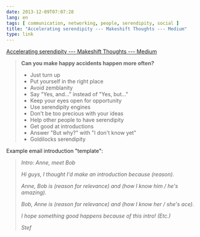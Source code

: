 ```yaml
---
date: 2013-12-09T07:07:28
lang: en
tags: [ communication, networking, people, serendipity, social ]
title: "Accelerating serendipity --- Makeshift Thoughts --- Medium"
type: link
---
```


[Accelerating serendipity --- Makeshift Thoughts ---
Medium](https://medium.com/makeshift-thoughts/1d03b0d4da2b)

> **Can you make happy accidents happen more often?**
>
> -   Just turn up
> -   Put yourself in the right place
> -   Avoid zemblanity
> -   Say "Yes, and..." instead of "Yes, but..."
> -   Keep your eyes open for opportunity
> -   Use serendipity engines
> -   Don't be too precious with your ideas
> -   Help other people to have serendipity
> -   Get good at introductions
> -   Answer "But why?" with "I don't know yet"
> -   Goldilocks serendipity

Example email introduction "template":

> *Intro: Anne, meet Bob*
>
> *Hi guys, I thought I'd make an introduction because (reason).*
>
> *Anne, Bob is (reason for relevance) and (how I know him / he's
> amazing).*
>
> *Bob, Anne is (reason for relevance) and (how I know her / she's
> ace).*
>
> *I hope something good happens because of this intro! (Etc.)*
>
> *Stef*

